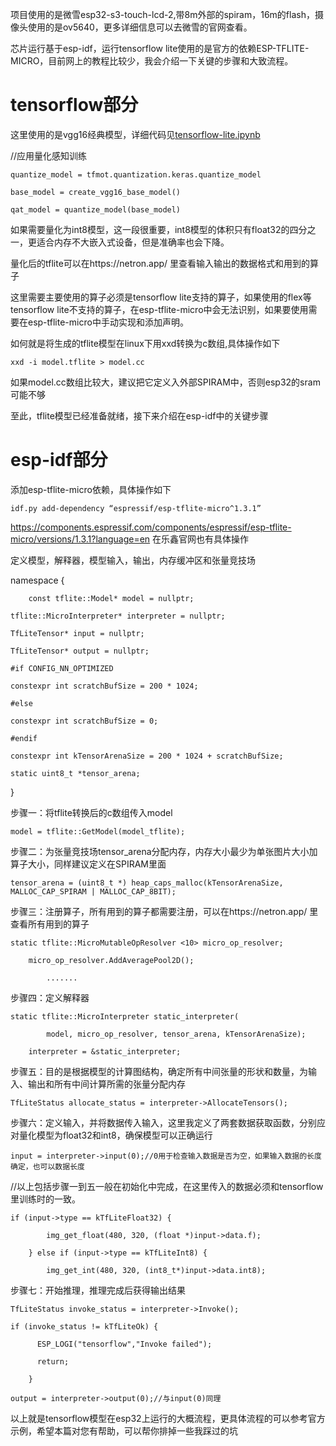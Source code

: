 项目使用的是微雪esp32-s3-touch-lcd-2,带8m外部的spiram，16m的flash，摄像头使用的是ov5640，更多详细信息可以去微雪的官网查看。

芯片运行基于esp-idf，运行tensorflow lite使用的是官方的依赖ESP-TFLITE-MICRO，目前网上的教程比较少，我会介绍一下关键的步骤和大致流程。

# tensorflow部分
这里使用的是vgg16经典模型，详细代码见[tensorflow-lite.ipynb](https://github.com/learae/esp32-s3-tensorflow/blob/main/tensorflow-lite.ipynb)

//应用量化感知训练

	quantize_model = tfmot.quantization.keras.quantize_model
	
	base_model = create_vgg16_base_model()
	
	qat_model = quantize_model(base_model)

如果需要量化为int8模型，这一段很重要，int8模型的体积只有float32的四分之一，更适合内存不大嵌入式设备，但是准确率也会下降。

量化后的tflite可以在https://netron.app/ 里查看输入输出的数据格式和用到的算子

这里需要主要使用的算子必须是tensorflow lite支持的算子，如果使用的flex等tensorflow lite不支持的算子，在esp-tflite-micro中会无法识别，如果要使用需要在esp-tflite-micro中手动实现和添加声明。

如何就是将生成的tflite模型在linux下用xxd转换为c数组,具体操作如下

	xxd -i model.tflite > model.cc

如果model.cc数组比较大，建议把它定义入外部SPIRAM中，否则esp32的sram可能不够

至此，tflite模型已经准备就绪，接下来介绍在esp-idf中的关键步骤

# esp-idf部分

添加esp-tflite-micro依赖，具体操作如下

	idf.py add-dependency “espressif/esp-tflite-micro^1.3.1”

https://components.espressif.com/components/espressif/esp-tflite-micro/versions/1.3.1?language=en 在乐鑫官网也有具体操作


定义模型，解释器，模型输入，输出，内存缓冲区和张量竞技场

namespace {

        const tflite::Model* model = nullptr;
		
	tflite::MicroInterpreter* interpreter = nullptr;
	
	TfLiteTensor* input = nullptr;
	
	TfLiteTensor* output = nullptr;
	
	#if CONFIG_NN_OPTIMIZED
	
	constexpr int scratchBufSize = 200 * 1024;
	
	#else
	
	constexpr int scratchBufSize = 0;
	
	#endif
	
	constexpr int kTensorArenaSize = 200 * 1024 + scratchBufSize;
	
	static uint8_t *tensor_arena;
	
  }

步骤一：将tflite转换后的c数组传入model

	model = tflite::GetModel(model_tflite);

步骤二：为张量竞技场tensor_arena分配内存，内存大小最少为单张图片大小加算子大小，同样建议定义在SPIRAM里面

	tensor_arena = (uint8_t *) heap_caps_malloc(kTensorArenaSize, MALLOC_CAP_SPIRAM | MALLOC_CAP_8BIT);

步骤三：注册算子，所有用到的算子都需要注册，可以在https://netron.app/ 里查看所有用到的算子

	static tflite::MicroMutableOpResolver <10> micro_op_resolver;

	    micro_op_resolver.AddAveragePool2D();
	
			.......

步骤四：定义解释器

	static tflite::MicroInterpreter static_interpreter(
	
	        model, micro_op_resolver, tensor_arena, kTensorArenaSize);
					
	    interpreter = &static_interpreter;

步骤五：目的是根据模型的计算图结构，确定所有中间张量的形状和数量，为输入、输出和所有中间计算所需的张量分配内存

	TfLiteStatus allocate_status = interpreter->AllocateTensors();

步骤六：定义输入，并将数据传入输入，这里我定义了两套数据获取函数，分别应对量化模型为float32和int8，确保模型可以正确运行

	input = interpreter->input(0);//0用于检查输入数据是否为空，如果输入数据的长度确定，也可以数据长度

//以上包括步骤一到五一般在初始化中完成，在这里传入的数据必须和tensorflow里训练时的一致。

	if (input->type == kTfLiteFloat32) {
	
	        img_get_float(480, 320, (float *)input->data.f);
					
	    } else if (input->type == kTfLiteInt8) {
			
	        img_get_int(480, 320, (int8_t*)input->data.int8);

步骤七：开始推理，推理完成后获得输出结果

	TfLiteStatus invoke_status = interpreter->Invoke();
	
	if (invoke_status != kTfLiteOk) {
	
	      ESP_LOGI("tensorflow","Invoke failed");
				
	      return;
				
	    }
	
	output = interpreter->output(0);//与input(0)同理

以上就是tensorflow模型在esp32上运行的大概流程，更具体流程的可以参考官方示例，希望本篇对您有帮助，可以帮你排掉一些我踩过的坑










